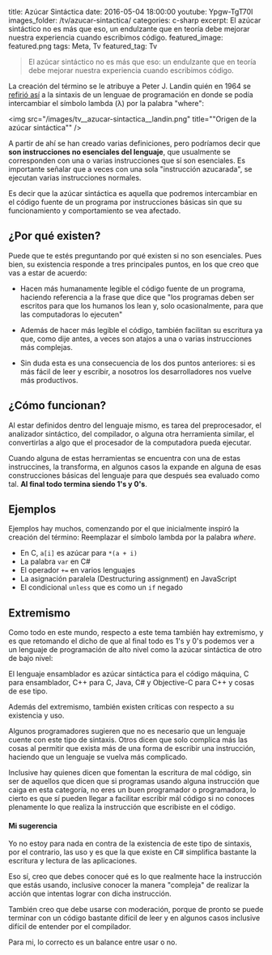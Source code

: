 title: Azúcar Sintáctica
date: 2016-05-04 18:00:00
youtube: Ypgw-TgT70I
images_folder: /tv/azucar-sintactica/
categories: c-sharp
excerpt: El azúcar sintáctico no es más que eso, un endulzante que en teoría debe mejorar nuestra experiencia cuando escribimos código.
featured_image: featured.png
tags: Meta, Tv
featured_tag: Tv

> El azúcar sintáctico no es más que eso: un endulzante que en teoría debe mejorar nuestra experiencia cuando escribimos código.

La creación del término se le atribuye a Peter J. Landin quién en 1964 se <a href=" http://www.cs.cmu.edu/~crary/819-f09/Landin64.pdf" target="_blank" rel="nofollow">refirió así</a> a la sintaxis de un lenguae de programación en donde se podía intercambiar el símbolo lambda (λ) por la palabra "where":

<img src="/images/tv__azucar-sintactica__landin.png" title=""Origen de la azúcar sintáctica"" />

A partir de ahí se han creado varias definiciones, pero podríamos decir que **son instrucciones no esenciales del lenguaje**, que usualmente se corresponden con una o varias instrucciones que sí son esenciales. Es importante señalar que a veces con una sola "instrucción azucarada", se ejecutan varias instrucciones normales.

Es decir que la azúcar sintáctica es aquella que podremos intercambiar en el código fuente de un programa por instrucciones básicas sin que su funcionamiento y comportamiento se vea afectado.

## ¿Por qué existen?

Puede que te estés preguntando por qué existen si no son esenciales. Pues bien, su existencia responde a tres principales puntos, en los que creo que vas a estar de acuerdo:

- Hacen más humanamente legible el código fuente de un programa, haciendo referencia a la frase que dice que "los programas deben ser escritos para que los humanos los lean y, solo ocasionalmente, para que las computadoras lo ejecuten" 

- Además de hacer más legible el código, también facilitan su escritura ya que, como dije antes, a veces son atajos a una o varias instrucciones más complejas.

- Sin duda esta es una consecuencia de los dos puntos anteriores: si es más fácil de leer y escribir, a nosotros los desarrolladores nos vuelve más productivos.

## ¿Cómo funcionan?

Al estar definidos dentro del lenguaje mismo, es tarea del preprocesador, el analizador sintáctico, del compilador, o alguna otra herramienta similar, el convertirlas a algo que el procesador de la computadora pueda ejecutar.

Cuando alguna de estas herramientas se encuentra con una de estas instruccines, la transforma, en algunos casos la expande en alguna de esas construcciones básicas del lenguaje para que después sea evaluado como tal. **Al final todo termina siendo 1's y 0's**.

## Ejemplos

Ejemplos hay muchos, comenzando por el que inicialmente inspiró la creación del término: Reemplazar el símbolo lambda por la palabra *where*.

- En C, `a[i]` es azúcar para `*(a + i)`
- La palabra `var` en C#
- El operador `+=` en varios lenguajes
- La asignación paralela (Destructuring assignment) en JavaScript
- El condicional `unless` que es como un `if` negado

## Extremismo

Como todo en este mundo, respecto a este tema también hay extremismo, y es que retomando el dicho de que al final todo es 1's y 0's podemos ver a un lenguaje de programación de alto nivel como la azúcar sintáctica de otro de bajo nivel:

El lenguaje ensamblador es azúcar sintáctica para el código máquina, C para ensamblador, C++ para C, Java, C# y Objective-C para C++ y cosas de ese tipo.

Además del extremismo, también existen críticas con respecto a su existencia y uso.

Algunos programadores sugieren que no es necesario que un lenguaje cuente con este tipo de sintaxis. Otros dicen que solo complica más las cosas al permitir que exista más de una forma de escribir una instrucción, haciendo que un lenguaje se vuelva más complicado.

Inclusive hay quienes dicen que fomentan la escritura de mal código, sin ser de aquellos que dicen que si programas usando alguna instrucción que caiga en esta categoría, no eres un buen programador o programadora, lo cierto es que sí pueden llegar a facilitar escribir mál código si no conoces plenamente lo que realiza la instrucción que escribiste en el código.

#### Mi sugerencia

Yo no estoy para nada en contra de la existencia de este tipo de sintaxis, por el contrario, las uso y es que la que existe en C# simplifica bastante la escritura y lectura de las aplicaciones. 

Eso sí, creo que debes conocer qué es lo que realmente hace la instrucción que estás usando, inclusive conocer la manera "compleja" de realizar la acción que intentas lograr con dicha instrucción.

También creo que debe usarse con moderación, porque de pronto se puede terminar con un código bastante difícil de leer y en algunos casos inclusive difícil de entender por el compilador.

Para mi, lo correcto es un balance entre usar o no.